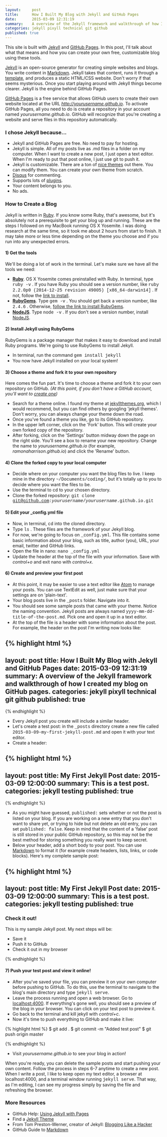 ```yaml
---
layout:     post
title:      How I Built My Blog with Jekyll and GitHub Pages
date:       2015-03-09 12:31:19
summary:    A overview of the Jekyll framework and walkthrough of how I created my blog on GitHub pages.
categories: jekyll pixyll technical git github
published: true
---
```


This site is built with [Jekyll](http://jekyllrb.com/) and [GitHub Pages](https://help.github.com/articles/using-jekyll-with-pages/). In this post, I'll talk about what that means and how you can create your own free, customizable blog using these tools.

[Jekyll](https://github.com/jekyll/jekyll) is an open-source generator for creating simple websites and blogs. You write content in [Markdown](https://help.github.com/articles/markdown-basics/). Jekyll takes that content, runs it through a [template](http://jekyllrb.com/docs/templates/), and produces a static HTML/CSS website. Don't worry if that seems mysterious. Once you start playing around with Jekyll things become clearer. Jekyll is the engine behind GitHub Pages.

[GitHub Pages](https://help.github.com/articles/what-are-github-pages/) is a free service that allows GitHub users to create their own website located at the URL <i>http://yourusername.github.io</i>. To activate GitHub Pages, all you need to do is create a repository in your account named <i>yourusername.github.io</i>. GitHub will recognize that you're creating a website and serve files in this repository automatically.

### I chose Jekyll because...

  * Jekyll and GitHub Pages are free. No need to pay for hosting.
  * Jekyll is simple. All of my posts live as .md files in a folder on my computer. When I want to create a new post, I just open a text editor. When I'm ready to put that post online, I just use git to push it.
  * Jekyll is customizable. There are a ton of [nice themes](https://www.google.com/webhp?sourceid=chrome-instant&ion=1&espv=2&es_th=1&ie=UTF-8#safe=off&q=jekyll+themes) out there. You can modify them. You can create your own theme from scratch.
  * [Disqus](https://disqus.com/) for commenting.
  * Supports lots of [plugins](http://jekyllrb.com/docs/plugins/).
  * Your content belongs to you.
  * No ads.

### How to Create a Blog

Jekyll is written in [Ruby](https://www.ruby-lang.org/en/). If you know some Ruby, that's awesome, but it's absolutely not a prerequisite to get your blog up and running. These are the steps I followed on my MacBook running OS X Yosemite. I was doing research at the same time, so it took me about 2 hours from start to finish. It may take more or less time depending on the theme you choose and if you run into any unexpected errors.

#### 1) Get the tools
We'll be doing a lot of work in the terminal. Let's make sure we have all the tools we need:

  * [<b>Ruby</b>](https://www.ruby-lang.org/en/). OS X Yosemite comes preinstalled with Ruby. In terminal, type <span style="font-family:Courier" class="bg-dark-gray white">ruby -v</span> . If you have Ruby you should see a version number, like <span style="font-family:Courier" class="bg-dark-gray white">ruby 2.2.0p0 (2014-12-25 revision 49005) [x86_64-darwin14]</span> . If not, follow the [link to install](https://www.ruby-lang.org/en/documentation/installation/).
  * [<b>RubyGems</b>](http://guides.rubygems.org/). Type <span style="font-family:Courier" class="bg-dark-gray white">gem -v</span> . You should get back a version number, like <span style="font-family:Courier" class="bg-dark-gray white">2.4.6</span> . Otherwise, [follow the link to install RubyGems](https://rubygems.org/pages/download).
  * [<b>NodeJS</b>](https://nodejs.org/). Type  <span style="font-family:Courier" class="bg-dark-gray white">node -v</span> . If you don't see a version number, install [NodeJS](https://nodejs.org/download/).


#### 2) Install Jekyll using RubyGems
RubyGems is a package manager that makes it easy to download and install Ruby programs. We're going to use RubyGems to install Jekyll.

  * In terminal, run the command <span style="font-family:Courier" class="bg-dark-gray white">gem install jekyll</span>
  * You now have Jekyll installed on your local system!

#### 3) Choose a theme and fork it to your own repository
Here comes the fun part. It's time to choose a theme and fork it to your own repository on GitHub. <i>(At this point, if you don't have a GitHub account, you'll want to [create one](https://github.com/))</i>

  * Search for a theme online. I found my theme at [jekyllthemes.org](jekyllthemes.org), which I would recommend, but you can find others by googling 'jekyll themes'. Don't worry, you can always change your theme down the road.
  * Once you've found a theme you like, go to its GitHub repository.
  * In the upper left corner, click on the 'Fork' button. This will create your own forked copy of the repository.
  * After forking, click on the 'Settings' button midway down the page on the right side. You'll see a box to rename your new repository. Change the name to <i>yourusername.github.io</i> (for example, <i>ramonaharrison.github.io</i>) and click the 'Rename' button.

#### 4) Clone the forked copy to your local computer

  * Decide where on your computer you want the blog files to live. I keep mine in the directory <span style="font-family:Courier" class="bg-dark-gray white">~/Documents/coding/</span>, but it's totally up to you to decide where you want the files to be.
  * Use the terminal to <span style="font-family:Courier" class="bg-dark-gray white">cd</span> to your chosen directory.
  * Clone the forked repository: <span style="font-family:Courier" class="bg-dark-gray white">git clone git@github.com:<i>yourusername</i>/<i>yourusername</i>.github.io.git</span>

#### 5) Edit your _config.yml file

  * Now, in terminal, <span style="font-family:Courier" class="bg-dark-gray white">cd</span> into the cloned directory.
  * Type <span style="font-family:Courier" class="bg-dark-gray white">ls</span> . These files are the framework of your Jekyll blog.
  * For now, we're going to focus on <span style="font-family:Courier" class="bg-dark-gray white">_config.yml</span>. This file contains some basic information about your blog, such as title, author (you), URL, your email, twitter and GitHub links.
  * Open the file in nano: <span style="font-family:Courier" class="bg-dark-gray white">nano _config.yml</span>
  * Update the header at the top of the file with your information. Save with <i>control+o</i> and exit nano with <i>control+x</i>.

#### 6) Create and preview your first post

  * At this point, it may be easier to use a text editor like [Atom](https://atom.io/) to manage your posts. You can use TextEdit as well, just make sure that your settings are on 'plain-text'.
  * Your blog posts live in the <span style="font-family:Courier" class="bg-dark-gray white">_posts</span> folder. Navigate into it.
  * You should see some sample posts that came with your theme. Notice the naming convention. Jekyll posts are always named <span style="font-family:Courier" class="bg-dark-gray white">yyyy-mm-dd-title-of-the-post.md</span>. Pick one and open it up in a text editor.
  * At the top of the file is a header with some information about the post. For example, the header on the post I'm writing now looks like:


{% highlight html %}
---
layout:     post
title:      How I Built My Blog with Jekyll and GitHub Pages
date:       2015-03-09 12:31:19
summary:    A overview of the Jekyll framework and walkthrough of how I created my blog on GitHub pages.
categories: jekyll pixyll technical git github
published: true
---
{% endhighlight %}

  * Every Jekyll post you create will include a similar header.
  * Let's create a test post: in the <span style="font-family:Courier" class="bg-dark-gray white">_posts</span> directory create a new file called <span style="font-family:Courier" class="bg-dark-gray white">2015-03-09-my-first-jekyll-post.md</span> and open it with your text editor.
  * Create a header:

{% highlight html %}
---
layout:     post
title:      My First Jekyll Post
date:       2015-03-09 12:00:00
summary:    This is a test post.
categories: jekyll testing
published: true
---
{% endhighlight %}

  * As you might have guessed, <span style="font-family:Courier" class="bg-dark-gray white">published:</span> sets whether or not the post is listed on your blog. If you are working on a new entry that you don't want to share yet, or trying to hide but not delete an old entry, you can set <span style="font-family:Courier" class="bg-dark-gray white">published: false</span>. Keep in mind that the content of a 'false' post is still stored in your public GitHub repository, so this may not be the best method for storing something you really want to keep secret.
  * Below your header, add a short body to your post. You can use [Markdown](https://help.github.com/articles/markdown-basics/) to format it (for example create headers, lists, links, or code blocks). Here's my complete sample post:

{% highlight html %}
---
layout:     post
title:      My First Jekyll Post
date:       2015-03-09 12:00:00
summary:    This is a test post.
categories: jekyll testing
published: true
---

### Check it out!

This is my sample Jekyll post. My next steps will be:
 * Save it
 * Push it to GitHub
 * Check it out in my browser

{% endhighlight %}


#### 7) Push your test post and view it online!
  * After you've saved your file, you can preview it on your own computer before pushing to GitHub. To do this, use the terminal to navigate to the blog's main directory and type <span style="font-family:Courier" class="bg-dark-gray white">jekyll serve</span>.
  * Leave the process running and open a web browser. Go to [localhost:4000](localhost:4000). If everything's gone well, you should see a preview of the blog in your browser. You can click on your test post to preview it.
  * Go back to the terminal and kill jekyll with <i>control+c</i>.
  * Now it's time to push everything to GitHub and make it live:

  {% highlight html %}
$ git add .
$ git commit -m "Added test post"
$ git push origin master

  {% endhighlight %}

  * Visit <i>yourusername.github.io</i> to see your blog in action!

When you're ready, you can delete the sample posts and start pushing your own content. Follow the process in steps 6-7 anytime to create a new post. When I write a post, I like to keep open my text editor, a browser at localhost:4000, and a terminal window running <span style="font-family:Courier" class="bg-dark-gray white">jekyll serve</span>. That way, as I'm editing, I can see my progress simply by saving the file and refreshing the browser.


### More Resources

  * GitHub Help: [Using Jekyll with Pages](https://help.github.com/articles/using-jekyll-with-pages/)
  * Find a [Jekyll Theme](http://jekyllthemes.org/)
  * From Tom Preston-Werner, creator of Jekyll: [Blogging Like a Hacker](http://tom.preston-werner.com/2008/11/17/blogging-like-a-hacker.html)
  * GitHub Guide to [Markdown](https://help.github.com/articles/markdown-basics/)

<br>
